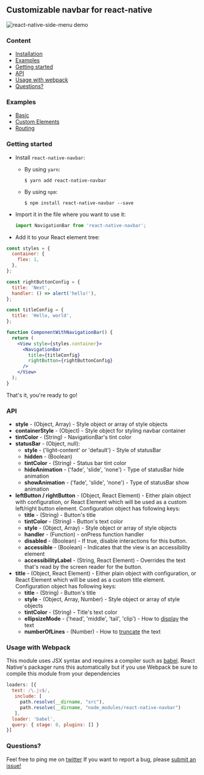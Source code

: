 ## Customizable navbar for react-native
![react-native-side-menu demo](https://habrastorage.org/files/1b4/9cd/9d0/1b49cd9d0d054cada8ebef5e2326e10d.png)

### Content
- [Installation](#installation)
- [Examples](#examples)
- [Getting started](#getting-started)
- [API](#api)
- [Usage with webpack](#usage-with-webpack)
- [Questions?](#questions)

### Examples
- [Basic](https://github.com/Kureev/react-native-navbar/tree/master/examples/Basic)
- [Custom Elements](https://github.com/Kureev/react-native-navbar/tree/master/examples/CustomElements)
- [Routing](https://github.com/Kureev/react-native-navbar/tree/master/examples/Routing)

### Getting started
- Install `react-native-navbar`:
  - By using `yarn`:
    ```
    $ yarn add react-native-navbar
    ```
  - By using `npm`:
    ```
    $ npm install react-native-navbar --save
    ```

- Import it in the file where you want to use it:
  ```jsx
  import NavigationBar from 'react-native-navbar';
  ```

- Add it to your React element tree:
```jsx
const styles = {
  container: {
    flex: 1,
  },
};

const rightButtonConfig = {
  title: 'Next',
  handler: () => alert('hello!'),
};

const titleConfig = {
  title: 'Hello, world',
};

function ComponentWithNavigationBar() {
  return (
    <View style={styles.container}>
      <NavigationBar
        title={titleConfig}
        rightButton={rightButtonConfig}
      />
    </View>
  );
}
```

That's it, you're ready to go!

### API
- **style** - (Object, Array) - Style object or array of style objects
- **containerStyle** - (Object) - Style object for styling navbar container
- **tintColor** - (String) - NavigationBar's tint color
- **statusBar** - (Object, null):
  - **style** - ('light-content' or 'default') - Style of statusBar
  - **hidden** - (Boolean)
  - **tintColor** - (String) - Status bar tint color
  - **hideAnimation** - ('fade', 'slide', 'none') - Type of statusBar hide animation
  - **showAnimation** - ('fade', 'slide', 'none') - Type of statusBar show animation
- **leftButton / rightButton** - (Object, React Element) - Either plain object with configuration, or React Element which will be used as a custom left/right button element. Configuration object has following keys:
  - **title** - (String) - Button's title
  - **tintColor** - (String) - Button's text color
  - **style** - (Object, Array) - Style object or array of style objects
  - **handler** - (Function) - onPress function handler
  - **disabled** - (Boolean) - If true, disable interactions for this button.
  - **accessible** - (Boolean) - Indicates that the view is an accessibility element
  - **accessibilityLabel** - (String, React Element) - Overrides the text that's read by the screen reader for the button.
- **title** - (Object, React Element) - Either plain object with configuration, or React Element which will be used as a custom title element. Configuration object has following keys:
  - **title** - (String) - Button's title
  - **style** - (Object, Array, Number) - Style object or array of style objects
  - **tintColor** - (String) - Title's text color
  - **ellipsizeMode** - ('head', 'middle', 'tail', 'clip') - How to [display](https://reactnative.dev/docs/text.html#ellipsizemode) the text
  - **numberOfLines** - (Number) - How to [truncate](https://reactnative.dev/docs/text.html#numberoflines) the text

### Usage with Webpack
This module uses JSX syntax and requires a compiler such as [babel](https://babeljs.io/).
React Native's packager runs this automatically but if you use Webpack be sure
to compile this module from your dependencies
```javascript
loaders: [{
  test: /\.js$/,
   include: [
     path.resolve(__dirname, "src"),
     path.resolve(__dirname, "node_modules/react-native-navbar")
   ],
  loader: 'babel',
  query: { stage: 0, plugins: [] }
}]
```

### Questions?
Feel free to ping me on [twitter](https://twitter.com/kureevalexey)
If you want to report a bug, please [submit an issue!](https://github.com/react-native-community/react-native-navbar/issues/new)
